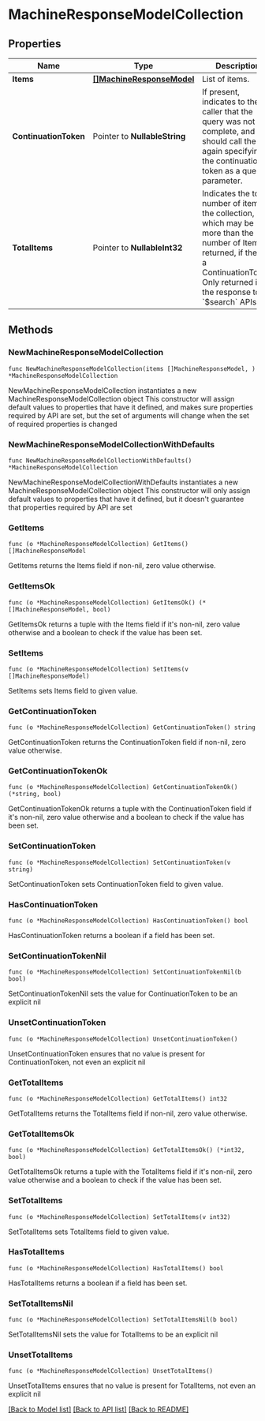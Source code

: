 # MachineResponseModelCollection

## Properties

Name | Type | Description | Notes
------------ | ------------- | ------------- | -------------
**Items** | [**[]MachineResponseModel**](MachineResponseModel.md) | List of items. | 
**ContinuationToken** | Pointer to **NullableString** | If present, indicates to the caller that the query was not complete, and they should call the API again specifying the continuation token as a query parameter. | [optional] 
**TotalItems** | Pointer to **NullableInt32** | Indicates the total number of items in the collection, which may be more than the number of Items returned, if there is a ContinuationToken.  Only returned in the response to &#x60;$search&#x60; APIs. | [optional] 

## Methods

### NewMachineResponseModelCollection

`func NewMachineResponseModelCollection(items []MachineResponseModel, ) *MachineResponseModelCollection`

NewMachineResponseModelCollection instantiates a new MachineResponseModelCollection object
This constructor will assign default values to properties that have it defined,
and makes sure properties required by API are set, but the set of arguments
will change when the set of required properties is changed

### NewMachineResponseModelCollectionWithDefaults

`func NewMachineResponseModelCollectionWithDefaults() *MachineResponseModelCollection`

NewMachineResponseModelCollectionWithDefaults instantiates a new MachineResponseModelCollection object
This constructor will only assign default values to properties that have it defined,
but it doesn't guarantee that properties required by API are set

### GetItems

`func (o *MachineResponseModelCollection) GetItems() []MachineResponseModel`

GetItems returns the Items field if non-nil, zero value otherwise.

### GetItemsOk

`func (o *MachineResponseModelCollection) GetItemsOk() (*[]MachineResponseModel, bool)`

GetItemsOk returns a tuple with the Items field if it's non-nil, zero value otherwise
and a boolean to check if the value has been set.

### SetItems

`func (o *MachineResponseModelCollection) SetItems(v []MachineResponseModel)`

SetItems sets Items field to given value.


### GetContinuationToken

`func (o *MachineResponseModelCollection) GetContinuationToken() string`

GetContinuationToken returns the ContinuationToken field if non-nil, zero value otherwise.

### GetContinuationTokenOk

`func (o *MachineResponseModelCollection) GetContinuationTokenOk() (*string, bool)`

GetContinuationTokenOk returns a tuple with the ContinuationToken field if it's non-nil, zero value otherwise
and a boolean to check if the value has been set.

### SetContinuationToken

`func (o *MachineResponseModelCollection) SetContinuationToken(v string)`

SetContinuationToken sets ContinuationToken field to given value.

### HasContinuationToken

`func (o *MachineResponseModelCollection) HasContinuationToken() bool`

HasContinuationToken returns a boolean if a field has been set.

### SetContinuationTokenNil

`func (o *MachineResponseModelCollection) SetContinuationTokenNil(b bool)`

 SetContinuationTokenNil sets the value for ContinuationToken to be an explicit nil

### UnsetContinuationToken
`func (o *MachineResponseModelCollection) UnsetContinuationToken()`

UnsetContinuationToken ensures that no value is present for ContinuationToken, not even an explicit nil
### GetTotalItems

`func (o *MachineResponseModelCollection) GetTotalItems() int32`

GetTotalItems returns the TotalItems field if non-nil, zero value otherwise.

### GetTotalItemsOk

`func (o *MachineResponseModelCollection) GetTotalItemsOk() (*int32, bool)`

GetTotalItemsOk returns a tuple with the TotalItems field if it's non-nil, zero value otherwise
and a boolean to check if the value has been set.

### SetTotalItems

`func (o *MachineResponseModelCollection) SetTotalItems(v int32)`

SetTotalItems sets TotalItems field to given value.

### HasTotalItems

`func (o *MachineResponseModelCollection) HasTotalItems() bool`

HasTotalItems returns a boolean if a field has been set.

### SetTotalItemsNil

`func (o *MachineResponseModelCollection) SetTotalItemsNil(b bool)`

 SetTotalItemsNil sets the value for TotalItems to be an explicit nil

### UnsetTotalItems
`func (o *MachineResponseModelCollection) UnsetTotalItems()`

UnsetTotalItems ensures that no value is present for TotalItems, not even an explicit nil

[[Back to Model list]](../README.md#documentation-for-models) [[Back to API list]](../README.md#documentation-for-api-endpoints) [[Back to README]](../README.md)


